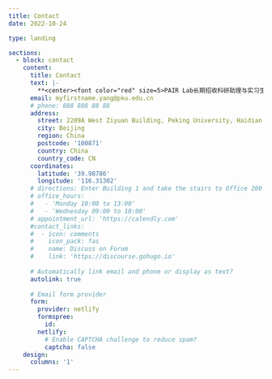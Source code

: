 ```yaml
---
title: Contact
date: 2022-10-24

type: landing

sections:
  - block: contact
    content:
      title: Contact
      text: |-
        **<center><font color="red" size=5>PAIR Lab长期招收科研助理与实习生（带薪）</font></center>**
      email: myfirstname.yang@pku.edu.cn
      # phone: 888 888 88 88
      address:
        street: 2209A West Ziyuan Building, Peking University, Haidian District
        city: Beijing
        region: China
        postcode: '100871'
        country: China
        country_code: CN
      coordinates:
        latitude: '39.98786'
        longitude: '116.31302'
      # directions: Enter Building 1 and take the stairs to Office 200 on Floor 2
      # office_hours:
      #   - 'Monday 10:00 to 13:00'
      #   - 'Wednesday 09:00 to 10:00'
      # appointment_url: 'https://calendly.com'
      #contact_links:
      #  - icon: comments
      #    icon_pack: fas
      #    name: Discuss on Forum
      #    link: 'https://discourse.gohugo.io'
    
      # Automatically link email and phone or display as text?
      autolink: true
    
      # Email form provider
      form:
        provider: netlify
        formspree:
          id:
        netlify:
          # Enable CAPTCHA challenge to reduce spam?
          captcha: false
    design:
      columns: '1'
---
```

